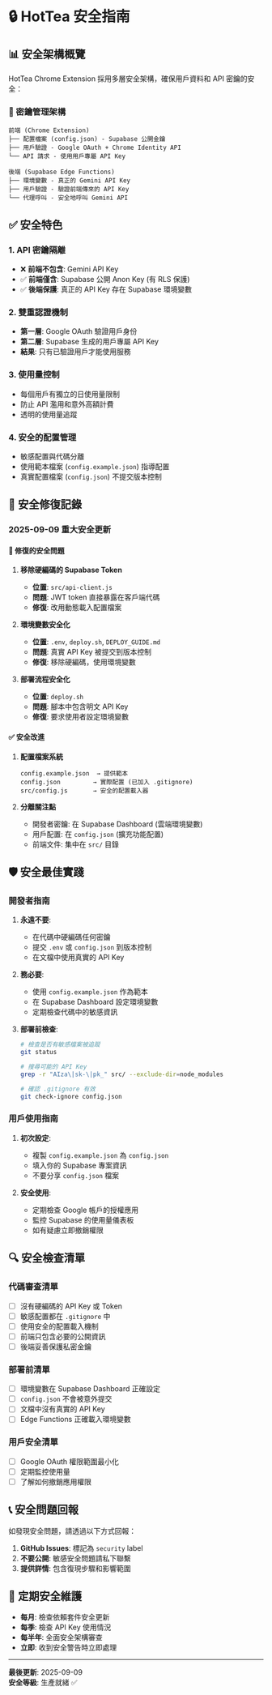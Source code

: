 # 🔒 HotTea 安全指南

## 📊 安全架構概覽

HotTea Chrome Extension 採用多層安全架構，確保用戶資料和 API 密鑰的安全：

### 🔐 密鑰管理架構

```
前端 (Chrome Extension)
├── 配置檔案 (config.json) - Supabase 公開金鑰
├── 用戶驗證 - Google OAuth + Chrome Identity API
└── API 請求 - 使用用戶專屬 API Key

後端 (Supabase Edge Functions)  
├── 環境變數 - 真正的 Gemini API Key
├── 用戶驗證 - 驗證前端傳來的 API Key
└── 代理呼叫 - 安全地呼叫 Gemini API
```

## ✅ 安全特色

### 1. **API 密鑰隔離**
- ❌ **前端不包含**: Gemini API Key
- ✅ **前端僅含**: Supabase 公開 Anon Key (有 RLS 保護)
- ✅ **後端保護**: 真正的 API Key 存在 Supabase 環境變數

### 2. **雙重認證機制**
- **第一層**: Google OAuth 驗證用戶身份
- **第二層**: Supabase 生成的用戶專屬 API Key
- **結果**: 只有已驗證用戶才能使用服務

### 3. **使用量控制**
- 每個用戶有獨立的日使用量限制
- 防止 API 濫用和意外高額計費
- 透明的使用量追蹤

### 4. **安全的配置管理**
- 敏感配置與代碼分離
- 使用範本檔案 (`config.example.json`) 指導配置
- 真實配置檔案 (`config.json`) 不提交版本控制

## 🚫 安全修復記錄

### 2025-09-09 重大安全更新

#### 🔴 **修復的安全問題**

1. **移除硬編碼的 Supabase Token**
   - **位置**: `src/api-client.js`
   - **問題**: JWT token 直接暴露在客戶端代碼
   - **修復**: 改用動態載入配置檔案

2. **環境變數安全化**
   - **位置**: `.env`, `deploy.sh`, `DEPLOY_GUIDE.md`
   - **問題**: 真實 API Key 被提交到版本控制
   - **修復**: 移除硬編碼，使用環境變數

3. **部署流程安全化**
   - **位置**: `deploy.sh`
   - **問題**: 腳本中包含明文 API Key
   - **修復**: 要求使用者設定環境變數

#### ✅ **安全改進**

1. **配置檔案系統**
   ```
   config.example.json  → 提供範本
   config.json         → 實際配置 (已加入 .gitignore)
   src/config.js       → 安全的配置載入器
   ```

2. **分離關注點**
   - 開發者密鑰: 在 Supabase Dashboard (雲端環境變數)
   - 用戶配置: 在 `config.json` (擴充功能配置)
   - 前端文件: 集中在 `src/` 目錄

## 🛡️ 安全最佳實踐

### 開發者指南

1. **永遠不要**:
   - 在代碼中硬編碼任何密鑰
   - 提交 `.env` 或 `config.json` 到版本控制
   - 在文檔中使用真實的 API Key

2. **務必要**:
   - 使用 `config.example.json` 作為範本
   - 在 Supabase Dashboard 設定環境變數
   - 定期檢查代碼中的敏感資訊

3. **部署前檢查**:
   ```bash
   # 檢查是否有敏感檔案被追蹤
   git status
   
   # 搜尋可能的 API Key
   grep -r "AIza\|sk-\|pk_" src/ --exclude-dir=node_modules
   
   # 確認 .gitignore 有效
   git check-ignore config.json
   ```

### 用戶使用指南

1. **初次設定**:
   - 複製 `config.example.json` 為 `config.json`
   - 填入你的 Supabase 專案資訊
   - 不要分享 `config.json` 檔案

2. **安全使用**:
   - 定期檢查 Google 帳戶的授權應用
   - 監控 Supabase 的使用量儀表板
   - 如有疑慮立即撤銷權限

## 🔍 安全檢查清單

### 代碼審查清單
- [ ] 沒有硬編碼的 API Key 或 Token
- [ ] 敏感配置都在 `.gitignore` 中
- [ ] 使用安全的配置載入機制
- [ ] 前端只包含必要的公開資訊
- [ ] 後端妥善保護私密金鑰

### 部署前清單
- [ ] 環境變數在 Supabase Dashboard 正確設定
- [ ] `config.json` 不會被意外提交
- [ ] 文檔中沒有真實的 API Key
- [ ] Edge Functions 正確載入環境變數

### 用戶安全清單
- [ ] Google OAuth 權限範圍最小化
- [ ] 定期監控使用量
- [ ] 了解如何撤銷應用權限

## 📞 安全問題回報

如發現安全問題，請透過以下方式回報：

1. **GitHub Issues**: 標記為 `security` label
2. **不要公開**: 敏感安全問題請私下聯繫
3. **提供詳情**: 包含復現步驟和影響範圍

## 🔄 定期安全維護

- **每月**: 檢查依賴套件安全更新
- **每季**: 檢查 API Key 使用情況
- **每半年**: 全面安全架構審查
- **立即**: 收到安全警告時立即處理

---

**最後更新**: 2025-09-09  
**安全等級**: 生產就緒 ✅